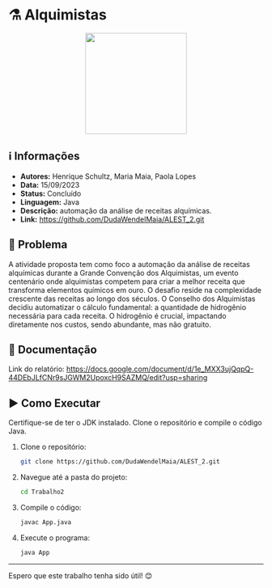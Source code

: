 # ⚗️ Alquimistas

<div align="center">
<img height=200 width=200 src="https://media.tenor.com/HMF0i5wlX0AAAAAi/animation-vector.gif">
</div>

## ℹ️ Informações

- **Autores:** Henrique Schultz, Maria Maia, Paola Lopes
- **Data:** 15/09/2023
- **Status:** Concluído
- **Linguagem:** Java
- **Descrição:** automação da análise de receitas alquímicas.
- **Link:** https://github.com/DudaWendelMaia/ALEST_2.git

## 🎯 Problema
A atividade proposta tem como foco a automação da análise de receitas alquímicas durante a Grande Convenção dos Alquimistas, 
um evento centenário onde alquimistas competem para criar a melhor receita que transforma elementos químicos em ouro. O desafio 
reside na complexidade crescente das receitas ao longo dos séculos. O Conselho dos Alquimistas decidiu automatizar o cálculo fundamental: 
a quantidade de hidrogênio necessária para cada receita. O hidrogênio é crucial, impactando diretamente nos custos, sendo abundante, 
mas não gratuito.

## 📜 Documentação
Link do relatório: https://docs.google.com/document/d/1e_MXX3ujQqpQ-44DEbJLfCNr9sJGWM2UpoxcH9SAZMQ/edit?usp=sharing

## ▶️ Como Executar

Certifique-se de ter o JDK instalado. Clone o repositório e compile o código Java.

1. Clone o repositório:
    ```sh
    git clone https://github.com/DudaWendelMaia/ALEST_2.git
    ```

2. Navegue até a pasta do projeto:
    ```sh
    cd Trabalho2
    ```

3. Compile o código:
    ```sh
    javac App.java
    ```

4. Execute o programa:
    ```sh
    java App
    ```

---

Espero que este trabalho tenha sido útil! 😊
